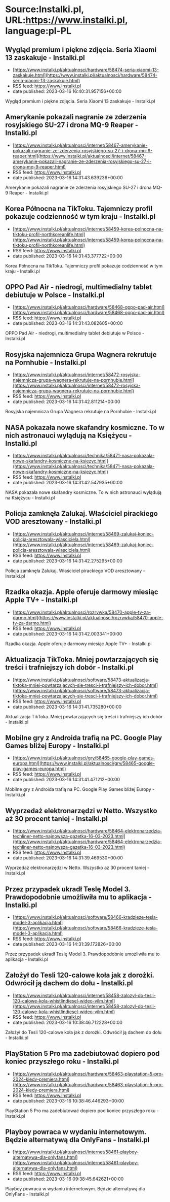 # Source:Instalki.pl, URL:https://www.instalki.pl, language:pl-PL

## Wygląd premium i piękne zdjęcia. Seria Xiaomi 13 zaskakuje  - Instalki.pl
 - [https://www.instalki.pl/aktualnosci/hardware/58474-seria-xiaomi-13-zaskakuje.html](https://www.instalki.pl/aktualnosci/hardware/58474-seria-xiaomi-13-zaskakuje.html)
 - RSS feed: https://www.instalki.pl
 - date published: 2023-03-16 16:40:31.957156+00:00

Wygląd premium i piękne zdjęcia. Seria Xiaomi 13 zaskakuje  - Instalki.pl

## Amerykanie pokazali nagranie ze zderzenia rosyjskiego SU-27 i drona MQ-9 Reaper - Instalki.pl
 - [https://www.instalki.pl/aktualnosci/internet/58467-amerykanie-pokazali-nagranie-ze-zderzenia-rosyjskiego-su-27-i-drona-mq-9-reaper.html](https://www.instalki.pl/aktualnosci/internet/58467-amerykanie-pokazali-nagranie-ze-zderzenia-rosyjskiego-su-27-i-drona-mq-9-reaper.html)
 - RSS feed: https://www.instalki.pl
 - date published: 2023-03-16 14:31:43.639236+00:00

Amerykanie pokazali nagranie ze zderzenia rosyjskiego SU-27 i drona MQ-9 Reaper - Instalki.pl

## Korea Północna na TikToku. Tajemniczy profil pokazuje codzienność w tym kraju - Instalki.pl
 - [https://www.instalki.pl/aktualnosci/internet/58459-korea-polnocna-na-tiktoku-profil-northkoreanlife.html](https://www.instalki.pl/aktualnosci/internet/58459-korea-polnocna-na-tiktoku-profil-northkoreanlife.html)
 - RSS feed: https://www.instalki.pl
 - date published: 2023-03-16 14:31:43.377722+00:00

Korea Północna na TikToku. Tajemniczy profil pokazuje codzienność w tym kraju - Instalki.pl

## OPPO Pad Air - niedrogi, multimedialny tablet debiutuje w Polsce  - Instalki.pl
 - [https://www.instalki.pl/aktualnosci/hardware/58468-oppo-pad-air.html](https://www.instalki.pl/aktualnosci/hardware/58468-oppo-pad-air.html)
 - RSS feed: https://www.instalki.pl
 - date published: 2023-03-16 14:31:43.082605+00:00

OPPO Pad Air - niedrogi, multimedialny tablet debiutuje w Polsce  - Instalki.pl

## Rosyjska najemnicza Grupa Wagnera rekrutuje na Pornhubie - Instalki.pl
 - [https://www.instalki.pl/aktualnosci/internet/58472-rosyjska-najemnicza-grupa-wagnera-rekrutuje-na-pornhubie.html](https://www.instalki.pl/aktualnosci/internet/58472-rosyjska-najemnicza-grupa-wagnera-rekrutuje-na-pornhubie.html)
 - RSS feed: https://www.instalki.pl
 - date published: 2023-03-16 14:31:42.811214+00:00

Rosyjska najemnicza Grupa Wagnera rekrutuje na Pornhubie - Instalki.pl

## NASA pokazała nowe skafandry kosmiczne. To w nich astronauci wylądują na Księżycu - Instalki.pl
 - [https://www.instalki.pl/aktualnosci/technika/58471-nasa-pokazala-nowe-skafandry-kosmiczne-na-ksiezyc.html](https://www.instalki.pl/aktualnosci/technika/58471-nasa-pokazala-nowe-skafandry-kosmiczne-na-ksiezyc.html)
 - RSS feed: https://www.instalki.pl
 - date published: 2023-03-16 14:31:42.547935+00:00

NASA pokazała nowe skafandry kosmiczne. To w nich astronauci wylądują na Księżycu - Instalki.pl

## Policja zamknęła Zalukaj. Właściciel pirackiego VOD aresztowany - Instalki.pl
 - [https://www.instalki.pl/aktualnosci/internet/58469-zalukaj-koniec-policja-aresztowala-wlasciciela.html](https://www.instalki.pl/aktualnosci/internet/58469-zalukaj-koniec-policja-aresztowala-wlasciciela.html)
 - RSS feed: https://www.instalki.pl
 - date published: 2023-03-16 14:31:42.275295+00:00

Policja zamknęła Zalukaj. Właściciel pirackiego VOD aresztowany - Instalki.pl

## Rzadka okazja. Apple oferuje darmowy miesiąc Apple TV+ - Instalki.pl
 - [https://www.instalki.pl/aktualnosci/rozrywka/58470-apple-tv-za-darmo.html](https://www.instalki.pl/aktualnosci/rozrywka/58470-apple-tv-za-darmo.html)
 - RSS feed: https://www.instalki.pl
 - date published: 2023-03-16 14:31:42.003341+00:00

Rzadka okazja. Apple oferuje darmowy miesiąc Apple TV+ - Instalki.pl

## Aktualizacja TikToka. Mniej powtarzających się treści i trafniejszy ich dobór - Instalki.pl
 - [https://www.instalki.pl/aktualnosci/software/58473-aktualizacja-tiktoka-mniej-powtarzajacych-sie-tresci-i-trafniejszy-ich-dobor.html](https://www.instalki.pl/aktualnosci/software/58473-aktualizacja-tiktoka-mniej-powtarzajacych-sie-tresci-i-trafniejszy-ich-dobor.html)
 - RSS feed: https://www.instalki.pl
 - date published: 2023-03-16 14:31:41.735280+00:00

Aktualizacja TikToka. Mniej powtarzających się treści i trafniejszy ich dobór - Instalki.pl

## Mobilne gry z Androida trafią na PC. Google Play Games bliżej Europy - Instalki.pl
 - [https://www.instalki.pl/aktualnosci/gry/58465-google-play-games-europa.html](https://www.instalki.pl/aktualnosci/gry/58465-google-play-games-europa.html)
 - RSS feed: https://www.instalki.pl
 - date published: 2023-03-16 14:31:41.471212+00:00

Mobilne gry z Androida trafią na PC. Google Play Games bliżej Europy - Instalki.pl

## Wyprzedaż elektronarzędzi w Netto. Wszystko aż 30 procent taniej - Instalki.pl
 - [https://www.instalki.pl/aktualnosci/hardware/58464-elektronarzedzia-techliner-netto-najnowsza-gazetka-16-03-2023.html](https://www.instalki.pl/aktualnosci/hardware/58464-elektronarzedzia-techliner-netto-najnowsza-gazetka-16-03-2023.html)
 - RSS feed: https://www.instalki.pl
 - date published: 2023-03-16 14:31:39.469530+00:00

Wyprzedaż elektronarzędzi w Netto. Wszystko aż 30 procent taniej - Instalki.pl

## Przez przypadek ukradł Teslę Model 3. Prawdopodobnie umożliwiła mu to aplikacja - Instalki.pl
 - [https://www.instalki.pl/aktualnosci/software/58466-kradzieze-tesla-model-3-aplikacja.html](https://www.instalki.pl/aktualnosci/software/58466-kradzieze-tesla-model-3-aplikacja.html)
 - RSS feed: https://www.instalki.pl
 - date published: 2023-03-16 14:31:39.172826+00:00

Przez przypadek ukradł Teslę Model 3. Prawdopodobnie umożliwiła mu to aplikacja - Instalki.pl

## Założył do Tesli 120-calowe koła jak z dorożki. Odwrócił ją dachem do dołu - Instalki.pl
 - [https://www.instalki.pl/aktualnosci/internet/58458-zalozyl-do-tesli-120-calowe-kola-whistlindiesel-wideo-vilm.html](https://www.instalki.pl/aktualnosci/internet/58458-zalozyl-do-tesli-120-calowe-kola-whistlindiesel-wideo-vilm.html)
 - RSS feed: https://www.instalki.pl
 - date published: 2023-03-16 10:38:46.712228+00:00

Założył do Tesli 120-calowe koła jak z dorożki. Odwrócił ją dachem do dołu - Instalki.pl

## PlayStation 5 Pro ma zadebiutować dopiero pod koniec przyszłego roku - Instalki.pl
 - [https://www.instalki.pl/aktualnosci/hardware/58463-playstation-5-pro-2024-kiedy-premiera.html](https://www.instalki.pl/aktualnosci/hardware/58463-playstation-5-pro-2024-kiedy-premiera.html)
 - RSS feed: https://www.instalki.pl
 - date published: 2023-03-16 10:38:46.446293+00:00

PlayStation 5 Pro ma zadebiutować dopiero pod koniec przyszłego roku - Instalki.pl

## Playboy powraca w wydaniu internetowym. Będzie alternatywą dla OnlyFans - Instalki.pl
 - [https://www.instalki.pl/aktualnosci/internet/58461-playboy-alternatywa-dla-onlyfans.html](https://www.instalki.pl/aktualnosci/internet/58461-playboy-alternatywa-dla-onlyfans.html)
 - RSS feed: https://www.instalki.pl
 - date published: 2023-03-16 09:38:45.642621+00:00

Playboy powraca w wydaniu internetowym. Będzie alternatywą dla OnlyFans - Instalki.pl

